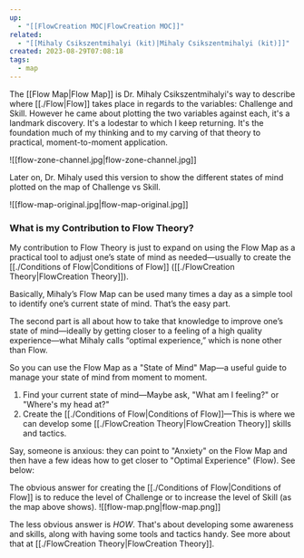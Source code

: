 ```yaml
---
up:
  - "[[FlowCreation MOC|FlowCreation MOC]]"
related:
  - "[[Mihaly Csikszentmihalyi (kit)|Mihaly Csikszentmihalyi (kit)]]"
created: 2023-08-29T07:08:18
tags:
  - map
---
```

The [[Flow Map|Flow Map]] is Dr. Mihaly Csikszentmihalyi's way to describe where [[./Flow|Flow]] takes place in regards to the variables: Challenge and Skill. However he came about plotting the two variables against each, it's a landmark discovery. It's a lodestar to which I keep returning. It's the foundation much of my thinking and to my carving of that theory to practical, moment-to-moment application.

![[flow-zone-channel.jpg|flow-zone-channel.jpg]]

Later on, Dr. Mihaly used this version to show the different states of mind plotted on the map of Challenge vs Skill.

![[flow-map-original.jpg|flow-map-original.jpg]]

### What is my Contribution to Flow Theory?

My contribution to Flow Theory is just to expand on using the Flow Map as a practical tool to adjust one’s state of mind as needed—usually to create the [[./Conditions of Flow|Conditions of Flow]] ([[./FlowCreation Theory|FlowCreation Theory]]).

Basically, Mihaly’s Flow Map can be used many times a day as a simple tool to identify one’s current state of mind. That’s the easy part.

The second part is all about how to take that knowledge to improve one’s state of mind—ideally by getting closer to a feeling of a high quality experience—what Mihaly calls “optimal experience,” which is none other than Flow.

So you can use the Flow Map as a "State of Mind" Map—a useful guide to manage your state of mind from moment to moment.

1. Find your current state of mind—Maybe ask, "What am I feeling?" or "Where's my head at?"
2. Create the [[./Conditions of Flow|Conditions of Flow]]—This is where we can develop some [[./FlowCreation Theory|FlowCreation Theory]] skills and tactics. 

Say, someone is anxious: they can point to "Anxiety" on the Flow Map and then have a few ideas how to get closer to "Optimal Experience" (Flow). See below:

The obvious answer for creating the [[./Conditions of Flow|Conditions of Flow]] is to reduce the level of Challenge or to increase the level of Skill (as the map above shows).
![[flow-map.png|flow-map.png]]

The less obvious answer is *HOW*. That's about developing some awareness and skills, along with having some tools and tactics handy. See more about that at [[./FlowCreation Theory|FlowCreation Theory]]. 
